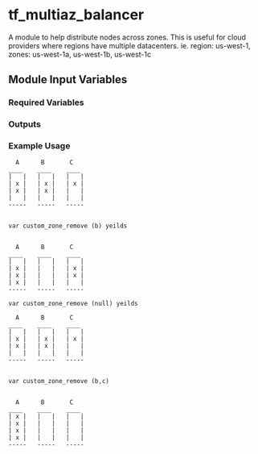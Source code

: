 # tf_multiaz_balancer
A module to help distribute nodes across zones. This is useful for cloud providers where regions have multiple datacenters. ie. region: us-west-1, zones: us-west-1a, us-west-1b, us-west-1c

## Module Input Variables

### Required Variables

### Outputs 

### Example Usage


```
  A      B       C
____    ____    ____     
|   |   |   |   |   |     
| x |   | x |   | x |     
| x |   | x |   |   |     
|   |   |   |   |   |     
-----   -----   -----     
        

var custom_zone_remove (b) yeilds


  A      B       C
____    ____    ____     
|   |   |   |   |   |     
| x |   |   |   | x |     
| x |   |   |   | x |     
| x |   |   |   |   |     
-----   -----   -----     

var custom_zone_remove (null) yeilds
        
  A      B       C
____    ____    ____     
|   |   |   |   |   |     
| x |   | x |   | x |     
| x |   | x |   |   |     
|   |   |   |   |   |     
-----   -----   -----     
        

var custom_zone_remove (b,c)


  A      B       C
____    ____    ____      
| x |   |   |   |   |     
| x |   |   |   |   |     
| x |   |   |   |   |     
| x |   |   |   |   |     
-----   -----   -----     
```
